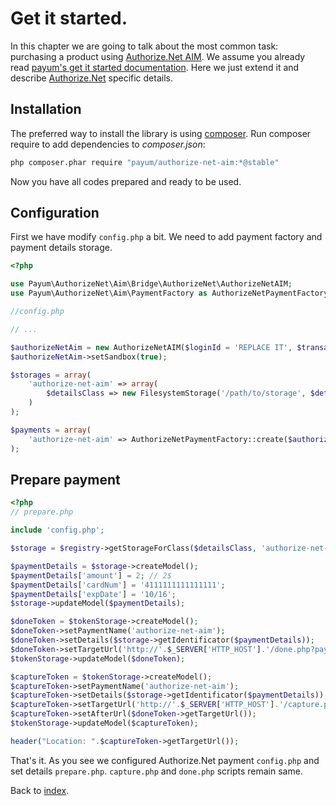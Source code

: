 # Get it started.

In this chapter we are going to talk about the most common task: purchasing a product using [Authorize.Net AIM](http://www.authorize.net/).
We assume you already read [payum's get it started documentation](https://github.com/Payum/Payum/blob/master/docs/get-it-started.md).
Here we just extend it and describe [Authorize.Net](http://www.authorize.net/) specific details.

## Installation

The preferred way to install the library is using [composer](http://getcomposer.org/).
Run composer require to add dependencies to _composer.json_:

```bash
php composer.phar require "payum/authorize-net-aim:*@stable"
```

Now you have all codes prepared and ready to be used.

## Configuration

First we have modify `config.php` a bit.
We need to add payment factory and payment details storage.

```php
<?php

use Payum\AuthorizeNet\Aim\Bridge\AuthorizeNet\AuthorizeNetAIM;
use Payum\AuthorizeNet\Aim\PaymentFactory as AuthorizeNetPaymentFactory;

//config.php

// ...

$authorizeNetAim = new AuthorizeNetAIM($loginId = 'REPLACE IT', $transactionKey = 'REPLACE IT');
$authorizeNetAim->setSandbox(true);

$storages = array(
    'authorize-net-aim' => array(
        $detailsClass => new FilesystemStorage('/path/to/storage', $detailsClass)
    )
);

$payments = array(
    'authorize-net-aim' => AuthorizeNetPaymentFactory::create($authorizeNetAim)
);
```

## Prepare payment

```php
<?php
// prepare.php

include 'config.php';

$storage = $registry->getStorageForClass($detailsClass, 'authorize-net-aim');

$paymentDetails = $storage->createModel();
$paymentDetails['amount'] = 2; // 2$
$paymentDetails['cardNum'] = '4111111111111111';
$paymentDetails['expDate'] = '10/16';
$storage->updateModel($paymentDetails);

$doneToken = $tokenStorage->createModel();
$doneToken->setPaymentName('authorize-net-aim');
$doneToken->setDetails($storage->getIdentificator($paymentDetails));
$doneToken->setTargetUrl('http://'.$_SERVER['HTTP_HOST'].'/done.php?payum_token='.$doneToken->getHash());
$tokenStorage->updateModel($doneToken);

$captureToken = $tokenStorage->createModel();
$captureToken->setPaymentName('authorize-net-aim');
$captureToken->setDetails($storage->getIdentificator($paymentDetails));
$captureToken->setTargetUrl('http://'.$_SERVER['HTTP_HOST'].'/capture.php?payum_token='.$captureToken->getHash());
$captureToken->setAfterUrl($doneToken->getTargetUrl());
$tokenStorage->updateModel($captureToken);

header("Location: ".$captureToken->getTargetUrl());
```

That's it. As you see we configured Authorize.Net payment `config.php` and set details `prepare.php`.
`capture.php` and `done.php` scripts remain same.

Back to [index](index.md).